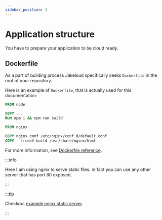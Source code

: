 ```yaml
---
sidebar_position: 3
---
```


# Application structure

You have to prepare your application to be cloud ready.

## Dockerfile

As a part of building process Jakeloud specifically seeks `Dockerfile` in the root of your repository.

Here is an example of `Dockerfile`, that is actually used for this documentation:

```Dockerfile
FROM node

COPY . .
RUN npm i && npm run build

FROM nginx

COPY nginx.conf /etc/nginx/conf.d/default.conf
COPY --from=0 build /usr/share/nginx/html

```

For more information, see [Dockerfile reference](https://docs.docker.com/engine/reference/builder/).

:::info

Here I am using nginx to serve static files. In fact you can use any other server that has port 80 exposed.

:::

:::tip

Checkout [example nginx static server](https://github.com/notTGY/docker-nginx-static).

:::